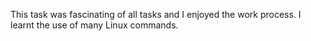 
This task was fascinating of all tasks and I enjoyed the work process. I learnt the use of many Linux commands.

